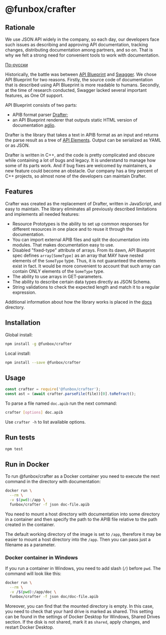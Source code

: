 # @funbox/crafter

## Rationale

We use JSON API widely in the company, so each day, our developers face such issues as describing and approving
API documentation, tracking changes, distributing documentation among partners, and so on.
That is why we felt a strong need for convenient tools to work with documentation.

[По-русски](./README.ru.md)

Historically, the battle was between [API Blueprint](https://apiblueprint.org/) and [Swagger](https://swagger.io/).
We chose API Blueprint for two reasons. Firstly, the source code of documentation that is described using API Blueprint is more readable to humans.
Secondly, at the time of research conducted, Swagger lacked several important features, as One Of support.

API Blueprint consists of two parts:

- APIB format parser [Drafter](https://github.com/apiaryio/drafter);
- an API Blueprint renderer that outputs static HTML version of documentation [aglio](https://github.com/danielgtaylor/aglio).

Drafter is the library that takes a text in APIB format as an input and returns the parse result as a tree of
[API Elements](http://api-elements.readthedocs.io/en/latest/). Output can be serialized as YAML or as JSON.

Drafter is written in C++, and the code is pretty complicated and obscure while containing a lot of bugs and legacy.
It is understand to manage how some of its parts work. And if bug fixes are welcomed by maintainers, a new feature could become an obstacle.
Our company has a tiny percent of C++ projects, so almost none of the developers can maintain Drafter.

## Features

Crafter was created as the replacement of Drafter, written in JavaScript, and easy to maintain.
The library eliminates all previously described limitations and implements all needed features:

- Resource Prototypes is the ability to set up common responses for different resources in one place and to reuse it through the documentation.
- You can import external APIB files and split the documentation into modules. That makes documentation easy to use.
- Disabled "fixed-type" attribute of arrays. From its dawn, API Blueprint spec defines `array[SomeType]` as an array
  that MAY have nested elements of the `SomeType` type. Thus, it is not guaranteed the elements exist in fact.
  It would be more convenient to account that such array can contain ONLY elements of the `SomeType` type.
- The ability to use arrays in GET-parameters.
- The ability to describe certain data types directly as JSON Schema.
- String validations to check the expected length and match it to a regular expression.

Additional information about how the library works is placed in the [docs](docs) directory.

## Installation

Global install:

```bash
npm install -g @funbox/crafter
```

Local install:

```bash
npm install --save @funbox/crafter
```

## Usage

```javascript
const crafter = require('@funbox/crafter');
const ast = (await crafter.parseFile(file))[0].toRefract();
```

To parse a file named `doc.apib` run the next command:

```bash
crafter [options] doc.apib
```

Use `crafter -h` to list available options.

## Run tests

```bash
npm test
```

## Run in Docker

To run @funbox/crafter as a Docker container you need to execute the next command in the directory with documentation:

```bash
docker run \
  --rm \
  -v $(pwd):/app \
  funbox/crafter -f json doc-file.apib
```

You need to mount a host directory with documentation into some directory in a container and then specify the path to
the APIB file relative to the path created in the container.

The default working directory of the image is set to `/app`, therefore it may be easier to mount
a host directory into the `/app`. Then you can pass just a filename as a parameter.

### Docker container in Windows

If you run a container in Windows, you need to add slash (`/`) before `pwd`.
The command will look like this:

```bash
docker run \
  --rm \
  -v /$(pwd):/app/doc \
  funbox/crafter -f json doc/doc-file.apib
```

Moreover, you can find that the mounted directory is empty. In this case, you need to check
that your hard drive is marked as shared. This setting can be found in the settings of Docker Desktop for Windows,
Shared Drives section. If the disk is not shared, mark it as `shared`, apply changes, and restart Docker Desktop.
